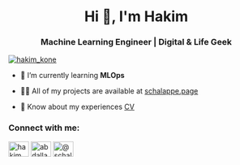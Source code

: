 <h1 align="center">Hi 👋, I'm Hakim</h1>
<h3 align="center">Machine Learning Engineer | Digital & Life Geek</h3>

<p align="left"> <a href="https://twitter.com/HakimKone" target="blank"><img src="https://img.shields.io/twitter/follow/HakimKone?logo=twitter&style=for-the-badge" alt="hakim_kone" /></a> </p>

- 🌱 I’m currently learning **MLOps**

- 👨‍💻 All of my projects are available at [schalappe.page](schalappe.page)

- 📄 Know about my experiences [CV](https://www.schalappe.page/static/file/cv.pdf)

<h3 align="left">Connect with me:</h3>
<p align="left">
<a href="https://twitter.com/hakim_kone" target="blank"><img align="center" src="https://raw.githubusercontent.com/rahuldkjain/github-profile-readme-generator/master/src/images/icons/Social/twitter.svg" alt="hakim_kone" height="30" width="40" /></a>
<a href="https://linkedin.com/in/abdallah-hakim-kone" target="blank"><img align="center" src="https://raw.githubusercontent.com/rahuldkjain/github-profile-readme-generator/master/src/images/icons/Social/linked-in-alt.svg" alt="abdallah-hakim-kone" height="30" width="40" /></a>
<a href="https://medium.com/@schalappe" target="blank"><img align="center" src="https://raw.githubusercontent.com/rahuldkjain/github-profile-readme-generator/master/src/images/icons/Social/medium.svg" alt="@schalappe" height="30" width="40" /></a>
</p>
